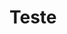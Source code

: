 # Teste 

<v-row>
<v-column>
<v-text-field
    label="a"
    hint="Placeholder"
    v-model.number="ex2.a"
></v-text-field>
<v-text-field
    label="b"
    hint="Placeholder"
    v-model.number="ex2.b"
></v-text-field>
<v-text-field
    label="c"
    hint="Placeholder"
    v-model.number="ex2.c"
></v-text-field>
</v-column>
<v-column>
<linegraph :chartData="chart1" :options="options"/>
</v-column>
</v-row>

<script>
export default {
  data: () => ({
    ex2: {a: 10, b: 20, c: 30},
    chartdata: {
        labels: ['Red', 'Blue', 'Yellow', 'Green', 'Purple', 'Orange'],
        datasets: [{
            label: '# of Votes',
            data: [12, 19, 3, 5, 2, 3]
        }]
    },
    options: {
      responsive: true,
      maintainAspectRatio: false
    }
  }),
    computed: {
        chart1 () {
            return {
            labels: ['a', 'b', 'c'],
            datasets: [{
                data: [...Object.values(this.ex2)]
                }]
    }
        }
    }
}
</script>